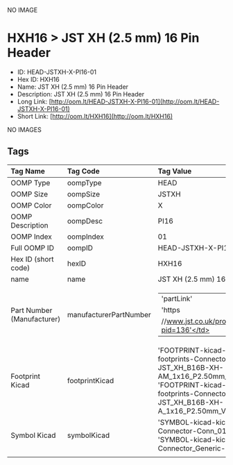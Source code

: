 


  
NO IMAGE  
# HXH16 > JST XH (2.5 mm) 16 Pin Header

- ID: HEAD-JSTXH-X-PI16-01
- Hex ID: HXH16
- Name: JST XH (2.5 mm) 16 Pin Header
- Description: JST XH (2.5 mm) 16 Pin Header
- Long Link: [http://oom.lt/HEAD-JSTXH-X-PI16-01](http://oom.lt/HEAD-JSTXH-X-PI16-01)
- Short Link: [http://oom.lt/HXH16](http://oom.lt/HXH16)
  
NO IMAGES  
## Tags
  

|Tag Name|Tag Code|Tag Value|
| :--- | :--- | :--- |
|OOMP Type|oompType|HEAD|
|OOMP Size|oompSize|JSTXH|
|OOMP Color|oompColor|X|
|OOMP Description|oompDesc|PI16|
|OOMP Index|oompIndex|01|
|Full OOMP ID|oompID|HEAD-JSTXH-X-PI16-01|
|Hex ID (short code)|hexID|HXH16|
|name|name|JST XH (2.5 mm) 16 Pin Header|
|Part Number (Manufacturer)|manufacturerPartNumber|<table><tr><td>'partLink'</td></tr><tr><td> 'https</td></tr><tr><td>//www.jst.co.uk/productSeries.php?pid=136'</td></tr></table>|
|Footprint Kicad|footprintKicad|'FOOTPRINT-kicad-kicad-footprints-Connector_JST-JST_XH_B16B-XH-AM_1x16_P2.50mm_Vertical', 'FOOTPRINT-kicad-kicad-footprints-Connector_JST-JST_XH_B16B-XH-A_1x16_P2.50mm_Vertical'|
|Symbol Kicad|symbolKicad|'SYMBOL-kicad-kicad-symbols-Connector-Conn_01x16_Male', 'SYMBOL-kicad-kicad-symbols-Connector_Generic-Conn_01x16'|
||||
